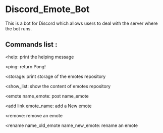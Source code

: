 # Discord_Emote_Bot

This is a bot for Discord which allows users to deal with the server where the bot runs.

## Commands list :

<help: print the helping message

<ping: return Pong!

<storage: print storage of the emotes repository

<show_list: show the content of emotes repository

<emote name_emote: post name_emote

<add link emote_name: add a New emote

<remove: remove an emote

<rename name_old_emote name_new_emote: rename an emote
